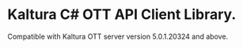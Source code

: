 # Kaltura C# OTT API Client Library.
Compatible with Kaltura OTT server version 5.0.1.20324 and above.
